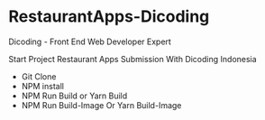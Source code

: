 # RestaurantApps-Dicoding
Dicoding - Front End Web Developer Expert

Start Project Restaurant Apps Submission With Dicoding Indonesia
- Git Clone
- NPM install
- NPM Run Build or Yarn Build
- NPM Run Build-Image Or Yarn Build-Image
